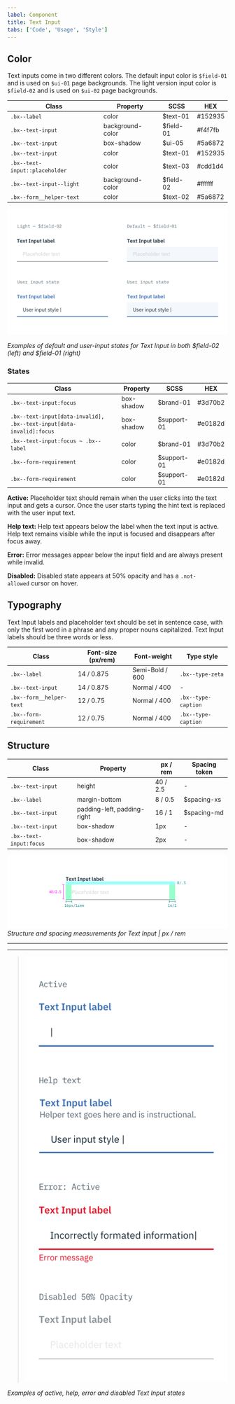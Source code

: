 ```yaml
---
label: Component
title: Text Input
tabs: ['Code', 'Usage', 'Style']
---
```


## Color

Text inputs come in two different colors. The default input color is `$field-01` and is used on `$ui-01` page backgrounds. The light version input color is `$field-02` and is used on `$ui-02` page backgrounds.

| Class                          | Property         | SCSS      | HEX     |
| ------------------------------ | ---------------- | --------- | ------- |
| `.bx--label`                   | color            | $text-01  | #152935 |
| `.bx--text-input`              | background-color | $field-01 | #f4f7fb |
| `.bx--text-input`              | box-shadow       | $ui-05    | #5a6872 |
| `.bx--text-input`              | color            | $text-01  | #152935 |
| `.bx--text-input::placeholder` | color            | $text-03  | #cdd1d4 |
| `.bx--text-input--light`       | background-color | $field-02 | #ffffff |
| `.bx--form__helper-text`       | color            | $text-02  | #5a6872 |

![Default and user input states for Text Input in both field colors](images/text-input-style-1.png)

_Examples of default and user-input states for Text Input in both $field-02 (left) and $field-01 (right)_

### States

| Class                                                                | Property   | SCSS        | HEX     |
| -------------------------------------------------------------------- | ---------- | ----------- | ------- |
| `.bx--text-input:focus`                                              | box-shadow | $brand-01   | #3d70b2 |
| `.bx--text-input[data-invalid], .bx--text-input[data-invalid]:focus` | box-shadow | $support-01 | #e0182d |
| `.bx--text-input:focus ~ .bx--label`                                 | color      | $brand-01   | #3d70b2 |
| `.bx--form-requirement`                                              | color      | $support-01 | #e0182d |
| `.bx--form-requirement`                                              | color      | $support-01 | #e0182d |

**Active:** Placeholder text should remain when the user clicks into the text input and gets a cursor. Once the user starts typing the hint text is replaced with the user input text.

**Help text:** Help text appears below the label when the text input is active. Help text remains visible while the input is focused and disappears after focus away.

**Error:** Error messages appear below the input field and are always present while invalid.

**Disabled:** Disabled state appears at 50% opacity and has a `.not-allowed` cursor on hover.

## Typography

Text Input labels and placeholder text should be set in sentence case, with only the first word in a phrase and any proper nouns capitalized. Text Input labels should be three words or less.

| Class                    | Font-size (px/rem) | Font-weight     | Type style          |
| ------------------------ | ------------------ | --------------- | ------------------- |
| `.bx--label`             | 14 / 0.875         | Semi-Bold / 600 | `.bx--type-zeta`    |
| `.bx--text-input`        | 14 / 0.875         | Normal / 400    | -                   |
| `.bx--form__helper-text` | 12 / 0.75          | Normal / 400    | `.bx--type-caption` |
| `.bx--form-requirement`  | 12 / 0.75          | Normal / 400    | `.bx--type-caption` |

## Structure

| Class                   | Property                    | px / rem | Spacing token |
| ----------------------- | --------------------------- | -------- | ------------- |
| `.bx--text-input`       | height                      | 40 / 2.5 | -             |
| `.bx--label`            | margin-bottom               | 8 / 0.5  | $spacing-xs   |
| `.bx--text-input`       | padding-left, padding-right | 16 / 1   | $spacing-md   |
| `.bx--text-input`       | box-shadow                  | 1px      | -             |
| `.bx--text-input:focus` | box-shadow                  | 2px      | -             |

![Structure and spacing measurements for Text Input](images/text-input-style-2.png)
_Structure and spacing measurements for Text Input | px / rem_

---

---

> ![Active, help, error or disabled states for Text Input](images/text-input-style-3.png)

_Examples of active, help, error and disabled Text Input states_
